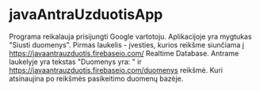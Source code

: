 # javaAntraUzduotisApp
Programa reikalauja prisijungti Google vartotoju.
Aplikacijoje yra mygtukas "Siusti duomenys".
Pirmas laukelis - įvesties, kurios reikšme siunčiama į https://javaantrauzduotis.firebaseio.com/ Realtime Database.
Antrame laukelyje yra tekstas "Duomenys yra: " ir https://javaantrauzduotis.firebaseio.com/duomenys reikšmė. Kuri atsinaujina po reikšmės pasikeitimo duomenų bazėje.


